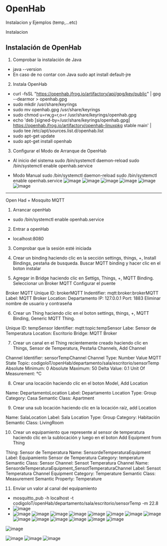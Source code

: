 # OpenHab
Instalacion y Ejemplos (temp,...etc)


Instalacion

## Instalación de OpenHab

1. Comprobar la instalación de Java
- java --version
- En caso de no contar con Java
	sudo apt install default-jre
	
2. Instala OpenHab
- curl -fsSL "https://openhab.jfrog.io/artifactory/api/gpg/key/public" | gpg --dearmor > openhab.gpg
- sudo mkdir /usr/share/keyrings
- sudo mv openhab.gpg /usr/share/keyrings
- sudo chmod u=rw,g=r,o=r /usr/share/keyrings/openhab.gpg
- echo 'deb [signed-by=/usr/share/keyrings/openhab.gpg] https://openhab.jfrog.io/artifactory/openhab-linuxpkg stable main' | sudo tee /etc/apt/sources.list.d/openhab.list
- sudo apt-get update
- sudo apt-get install openhab

3. Configurar el Modo de Arranque de OpenHab
- Al inicio del sistema
	sudo /bin/systemctl daemon-reload
        sudo /bin/systemctl enable openhab.service
        
- Modo Manual
	sudo /bin/systemctl daemon-reload
            sudo /bin/systemctl enable openhab.service
![image](https://user-images.githubusercontent.com/111370930/202962701-a35bc6a8-d0ac-4196-9dcc-b789ca092c9d.png)
![image](https://user-images.githubusercontent.com/111370930/202962804-3a0bed9c-ed51-49db-a6b4-b24a5eaecb36.png)
![image](https://user-images.githubusercontent.com/111370930/202963012-d873ca0b-b681-46df-aa3b-ce530d6bbfee.png)
![image](https://user-images.githubusercontent.com/111370930/202963071-eebe7762-727b-42bf-a8f0-78e42291e184.png)
![image](https://user-images.githubusercontent.com/111370930/202963107-85b1b908-b29a-47cb-9181-f06e0d40e3f7.png)
![image](https://user-images.githubusercontent.com/111370930/202965539-6b3660ab-8d2f-49fe-bca5-21f39d6c1888.png)

-------------------------------------------------------------------------------

Open Had + Mosquito MQTT

1. Arrancar openHab
- sudo /bin/systemctl enable openhab.service

2. Entrar a openHab
- localhost:8080

3. Comprobar que la sesión esté iniciada

4. Crear un binding haciendo clic en la sección settings, things, +, Install Bindings, pestaña de busqueda. Buscar MQTT binding y hacer clic en el boton instalar

5. Agregar in Bridge haciendo clic en Settigs, Things, +, MQTT Binding.
	Seleccionar un Broker MQTT
	Configurar el puente
	
Broker MQTT
Unique ID: brokerMQTT
Indentifier: mqtt:broker:brokerMQTT
Label: MQTT Broker
Location: Departamento
IP: 127.0.0.1
Port: 1883
Eliminar nombre de usuario y contraseña

6. Crear un Thing haciendo clic en el boton settings, things, +, MQTT Binding, Generic MQTT Thing.

Unique ID: tempSensor
Identifier: mqtt:topic:tempSensor
Labe: Sensor de Temperatura
Location: Escritorio
Bridge: MQTT Broker

7. Crear un canal en el Thing recientemente creado haciendo clic en Things, Sensor de Temperatura, Pestaña Channels, Add Channel

Channel Identifier: sensorTempChannel
Channel Type: Number Value
MQTT State Topic: codigoIoT/openHab/departamento/sala/escritorio/sensorTemp
Absolute Minimum: 0
Absolute Maximum: 50
Delta Value: 0.1
Unit Of Measurement: °C

8. Crear una locación haciendo clic en el boton Model, Add Location

Name: DepartamentoLocation
Label: Departamento Location
Type: Group
Category: Casa
Semantic Class: Apartment

9. Crear una sub locación haciendo clic en la locación raíz, add Location

Name: SalaLocation
Label: Sala Location
Type: Group
Category: Habitación
Semantic Class: LivingRoom

10. Crear un equipamiento que represente al sensor de temperatura haciendo clic en la sublocación y luego en el boton Add Equipment from Thing

Thing: Sensor de Temperatura
Name: SensordeTemperaturaEquipment
Label: Equipamiento Sensor de Temperatura
Category: temperature
Semantic Class: Sensor
Channel: Sensot Temperatura Channel
Name: SensordeTemperaturaEquipment_SensotTemperaturaChannel
Label: Sensot Temperatura Channel Equipment
Category: Temperature
Semantic Class: Measurement
Semantic Property: Temperature

11. Enviar un valor al canal del equipamiento
- mosquitto_pub -h localhost -t codigoIoT/openHab/departamento/sala/escritorio/sensorTemp -m 22.8
- ![image](https://user-images.githubusercontent.com/111370930/202964946-c10e6206-2ff5-42e6-b111-1997a2a05c49.png)
- ![image](https://user-images.githubusercontent.com/111370930/202964976-1c055cd0-e294-4e4b-b190-cd781f4841a8.png)
![image](https://user-images.githubusercontent.com/111370930/202964989-c5a1a901-479e-45e5-9ae4-b5fe35941cf7.png)
![image](https://user-images.githubusercontent.com/111370930/202966012-9dc3a394-18a9-4667-9bc5-5777d1b2e0f8.png)
![image](https://user-images.githubusercontent.com/111370930/202966034-99e948f7-f4bb-4bae-a664-a4f2d671a27a.png)
![image](https://user-images.githubusercontent.com/111370930/202966047-911597a1-5e5a-4bbd-83e2-dd75c7908a9e.png)
![image](https://user-images.githubusercontent.com/111370930/202966065-177afdd9-2411-4987-a434-3591e6816310.png)
![image](https://user-images.githubusercontent.com/111370930/202966083-2e6dbee1-6c59-45c0-ae64-e2728ed4617e.png)
![image](https://user-images.githubusercontent.com/111370930/202966111-e0bd4cf9-571d-4323-b4b0-042bb883335c.png)
![image](https://user-images.githubusercontent.com/111370930/202966155-e98ade95-f5ce-493e-8261-c121bb6c621f.png)
![image](https://user-images.githubusercontent.com/111370930/202966176-e93c10ba-7507-48a6-82d9-1f666d36e563.png)
![image](https://user-images.githubusercontent.com/111370930/202966181-d7e3cd49-40ba-4eb7-bb80-2256612af699.png)
![image](https://user-images.githubusercontent.com/111370930/202966267-b448ac39-13e5-4305-9d11-4851f1bddf25.png)
![image](https://user-images.githubusercontent.com/111370930/202966303-c45e8365-a5ef-4514-a6d1-99a26c9880a3.png)
![image](https://user-images.githubusercontent.com/111370930/202966333-28813269-402a-4bc2-81a3-5dcf894f1bf2.png)

![image](https://user-images.githubusercontent.com/111370930/202966359-89230241-a284-4246-9006-751c0c12de38.png)

![image](https://user-images.githubusercontent.com/111370930/202966382-46ac7c3b-4fb0-4707-a459-711cd6fa95e2.png)
![image](https://user-images.githubusercontent.com/111370930/202966425-fd401969-0a9e-4f7d-b10b-8cdfa64c97df.png)
![image](https://user-images.githubusercontent.com/111370930/202966464-b0ca423d-cffc-4565-88ff-fd15f2a05faf.png)












